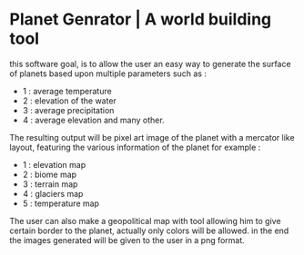 # Planet Genrator | A world building tool

this software goal, is to allow the user an easy way to 
generate the surface of planets based upon multiple parameters
such as :
 - 1 : average temperature
 - 2 : elevation of the water
 - 3 : average precipitation
 - 4 : average elevation 
and many other.

The resulting output will be pixel art image of the planet
with a mercator like layout, featuring the various information 
of the planet for example :
 - 1 : elevation map
 - 2 : biome map
 - 3 : terrain map
 - 4 : glaciers map
 - 5 : temperature map

The user can also make a geopolitical map with tool allowing 
him to give certain border to the planet, actually only colors 
will be allowed.
in the end the images generated will be given to the user in
a png format.
